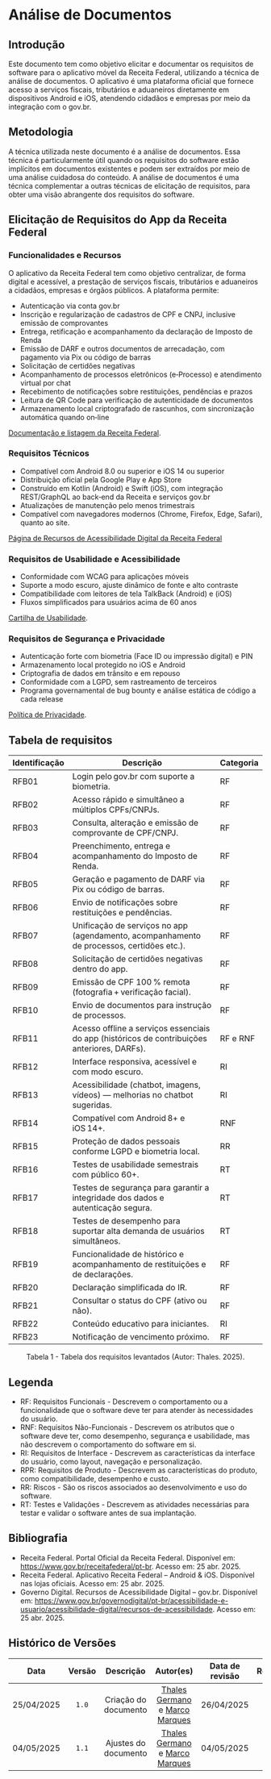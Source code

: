 # Análise de Documentos

## Introdução

Este documento tem como objetivo elicitar e documentar os requisitos de software para o aplicativo móvel da Receita Federal, utilizando a técnica de análise de documentos. O aplicativo é uma plataforma oficial que fornece acesso a serviços fiscais, tributários e aduaneiros diretamente em dispositivos Android e iOS, atendendo cidadãos e empresas por meio da integração com o gov.br.

## Metodologia

A técnica utilizada neste documento é a análise de documentos. Essa técnica é particularmente útil quando os requisitos do software estão implícitos em documentos existentes e podem ser extraídos por meio de uma análise cuidadosa do conteúdo. A análise de documentos é uma técnica complementar a outras técnicas de elicitação de requisitos, para obter uma visão abrangente dos requisitos do software.

## Elicitação de Requisitos do App da Receita Federal

### Funcionalidades e Recursos

O aplicativo da Receita Federal tem como objetivo centralizar, de forma digital e acessível, a prestação de serviços fiscais, tributários e aduaneiros a cidadãos, empresas e órgãos públicos. A plataforma permite:

- Autenticação via conta gov.br
- Inscrição e regularização de cadastros de CPF e CNPJ, inclusive emissão de comprovantes
- Entrega, retificação e acompanhamento da declaração de Imposto de Renda
- Emissão de DARF e outros documentos de arrecadação, com pagamento via Pix ou código de barras
- Solicitação de certidões negativas
- Acompanhamento de processos eletrônicos (e‑Processo) e atendimento virtual por chat
- Recebimento de notificações sobre restituições, pendências e prazos
- Leitura de QR Code para verificação de autenticidade de documentos
- Armazenamento local criptografado de rascunhos, com sincronização automática quando on‑line

[Documentação e listagem da Receita Federal](https://www.gov.br/pt-br/sitemap).

### Requisitos Técnicos

- Compatível com Android 8.0 ou superior e iOS 14 ou superior
- Distribuição oficial pela Google Play e App Store
- Construído em Kotlin (Android) e Swift (iOS), com integração REST/GraphQL ao back‑end da Receita e serviços gov.br
- Atualizações de manutenção pelo menos trimestrais
- Compatível com navegadores modernos (Chrome, Firefox, Edge, Safari), quanto ao site.

[Página de Recursos de Acessibilidade Digital da Receita Federal](https://www.gov.br/governodigital/pt-br/acessibilidade-e-usuario/acessibilidade-digital/recursos-de-acessibilidade)

### Requisitos de Usabilidade e Acessibilidade

- Conformidade com WCAG para aplicações móveis
- Suporte a modo escuro, ajuste dinâmico de fonte e alto contraste
- Compatibilidade com leitores de tela TalkBack (Android) e (iOS)
- Fluxos simplificados para usuários acima de 60 anos

[Cartilha de Usabilidade](https://epwg.governoeletronico.gov.br/cartilha-usabilidade.html).

### Requisitos de Segurança e Privacidade

- Autenticação forte com biometria (Face ID ou impressão digital) e PIN
- Armazenamento local protegido no iOS e Android 
- Criptografia de dados em trânsito e em repouso
- Conformidade com a LGPD, sem rastreamento de terceiros
- Programa governamental de bug bounty e análise estática de código a cada release

[Política de Privacidade](https://www.gov.br/pt-br/termos-de-uso).

## Tabela de requisitos

| Identificação | Descrição                                                                                    | Categoria |
| ------------- | -------------------------------------------------------------------------------------------- | --------- |
| RFB01         | Login pelo gov.br com suporte a biometria.                                                   | RF        |
| RFB02         | Acesso rápido e simultâneo a múltiplos CPFs/CNPJs.                                           | RF        |
| RFB03         | Consulta, alteração e emissão de comprovante de CPF/CNPJ.                                    | RF        |
| RFB04         | Preenchimento, entrega e acompanhamento do Imposto de Renda.                                 | RF        |
| RFB05         | Geração e pagamento de DARF via Pix ou código de barras.                                     | RF        |
| RFB06         | Envio de notificações sobre restituições e pendências.                                       | RF        |
| RFB07         | Unificação de serviços no app (agendamento, acompanhamento de processos, certidões etc.).    | RF        |
| RFB08         | Solicitação de certidões negativas dentro do app.                                            | RF        |
| RFB09         | Emissão de CPF 100 % remota (fotografia + verificação facial).                               | RF        |
| RFB10         | Envio de documentos para instrução de processos.                                             | RF        |
| RFB11         | Acesso offline a serviços essenciais do app (históricos de contribuições anteriores, DARFs). | RF e RNF  |
| RFB12         | Interface responsiva, acessível e com modo escuro.                                           | RI        |
| RFB13         | Acessibilidade (chatbot, imagens, vídeos) — melhorias no chatbot sugeridas.                  | RI        |
| RFB14         | Compatível com Android 8+ e iOS 14+.                                                         | RNF       |
| RFB15         | Proteção de dados pessoais conforme LGPD e biometria local.                                  | RR        |
| RFB16         | Testes de usabilidade semestrais com público 60+.                                            | RT        |
| RFB17         | Testes de segurança para garantir a integridade dos dados e autenticação segura.             | RT        |
| RFB18         | Testes de desempenho para suportar alta demanda de usuários simultâneos.                     | RT        |
| RFB19         | Funcionalidade de histórico e acompanhamento de restituições e de declarações.               | RF        |
| RFB20         | Declaração simplificada do IR.                                                               | RF        |
| RFB21         | Consultar o status do CPF (ativo ou não).                                                    | RF        |
| RFB22         | Conteúdo educativo para iniciantes.                                                          | RI        |
| RFB23         | Notificação de vencimento próximo.                                                           | RF        |



<div style="text-align: center;"><p>Tabela 1 - Tabela dos requisitos levantados (Autor: Thales. 2025).</p></div>

## Legenda

- RF: Requisitos Funcionais - Descrevem o comportamento ou a funcionalidade que o software deve ter para atender às necessidades do usuário.
- RNF: Requisitos Não-Funcionais - Descrevem os atributos que o software deve ter, como desempenho, segurança e usabilidade, mas não descrevem o comportamento do software em si.
- RI: Requisitos de Interface - Descrevem as características da interface do usuário, como layout, navegação e personalização.
- RPR: Requisitos de Produto - Descrevem as características do produto, como compatibilidade, desempenho e custo.
- RR: Riscos - São os riscos associados ao desenvolvimento e uso do software.
- RT: Testes e Validações - Descrevem as atividades necessárias para testar e validar o software antes de sua implantação.

## Bibliografia

- Receita Federal. Portal Oficial da Receita Federal. Disponível em: <https://www.gov.br/receitafederal/pt-br>. Acesso em: 25 abr. 2025.
- Receita Federal. Aplicativo Receita Federal – Android & iOS. Disponível nas lojas oficiais. Acesso em: 25 abr. 2025.
- Governo Digital. Recursos de Acessibilidade Digital – gov.br. Disponível em: <https://www.gov.br/governodigital/pt-br/acessibilidade-e-usuario/acessibilidade-digital/recursos-de-acessibilidade>. Acesso em: 25 abr. 2025.

## Histórico de Versões
| Data | Versão | Descrição | Autor(es) | Data de revisão | Revisor(es) |
| :-: | :-: | :-: | :-: | :-: | :-: |
| 25/04/2025 | `1.0` | Criação do documento | [Thales Germano](https://github.com/thalesgvl) e [Marco Marques](https://github.com/marcomarquesdc)| 26/04/2025 | [José Eduardo](https://github.com/jevprado)|
| 04/05/2025 | `1.1` | Ajustes do documento | [Thales Germano](https://github.com/thalesgvl) e [Marco Marques](https://github.com/marcomarquesdc) | 04/05/2025 | [José Eduardo](https://github.com/jevprado)|
